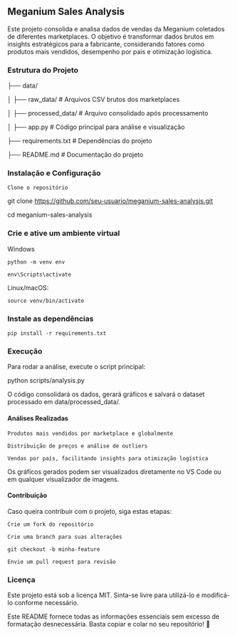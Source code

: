 ## Meganium Sales Analysis






Este projeto consolida e analisa dados de vendas da Meganium coletados de diferentes marketplaces. O objetivo é transformar dados brutos em insights estratégicos para a fabricante, considerando fatores como produtos mais vendidos, desempenho por país e otimização logística.





### Estrutura do Projeto





├── data/





│   ├── raw_data/       # Arquivos CSV brutos dos marketplaces





│   ├── processed_data/    # Arquivo consolidado após processamento





│   ├── app.py        # Código principal para análise e visualização





├── requirements.txt       # Dependências do projeto





├── README.md              # Documentação do projeto





### Instalação e Configuração





    Clone o repositório





git clone https://github.com/seu-usuario/meganium-sales-analysis.git


cd meganium-sales-analysis





### Crie e ative um ambiente virtual





Windows





    python -m venv env
    
    env\Scripts\activate







Linux/macOS:





    source venv/bin/activate





### Instale as dependências





    pip install -r requirements.txt





### Execução





Para rodar a análise, execute o script principal:





python scripts/analysis.py





O código consolidará os dados, gerará gráficos e salvará o dataset processado em data/processed_data/.


#### Análises Realizadas



    Produtos mais vendidos por marketplace e globalmente

    Distribuição de preços e análise de outliers

    Vendas por país, facilitando insights para otimização logística





Os gráficos gerados podem ser visualizados diretamente no VS Code ou em qualquer visualizador de imagens.


#### Contribuição





Caso queira contribuir com o projeto, siga estas etapas:





    Crie um fork do repositório

    Crie uma branch para suas alterações

    git checkout -b minha-feature

    Envie um pull request para revisão





### Licença





Este projeto está sob a licença MIT. Sinta-se livre para utilizá-lo e modificá-lo conforme necessário.





Este README fornece todas as informações essenciais sem excesso de formatação desnecessária. Basta copiar e colar no seu repositório! 🚀
